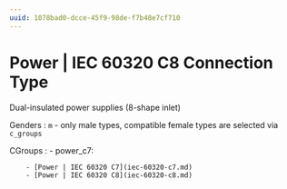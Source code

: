 ```yaml
---
uuid: 1078bad0-dcce-45f9-98de-f7b48e7cf710
---
```

# Power | IEC 60320 C8 Connection Type

Dual-insulated power supplies (8-shape inlet)

Genders
: `m` - only male types, compatible female types are selected via `c_groups`

CGroups
:   - power_c7:

        - [Power | IEC 60320 C7](iec-60320-c7.md)
        - [Power | IEC 60320 C8](iec-60320-c8.md)
